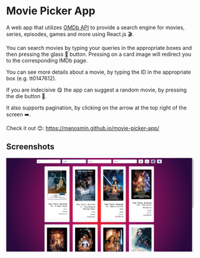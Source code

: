 
# Movie Picker App

A web app that utilizes [OMDb API](https://www.omdbapi.com/) to provide a search engine for movies, series, episodes, games and more using React.js 🎬.

You can search movies by typing your queries in the appropriate boxes and then pressing the glass 🔎 button. Pressing on a card image will redirect you to the corresponding IMDb page.

You can see more details about a movie, by typing the ID in the appropriate box (e.g. tt0147612).

If you are indecisive 😋 the app can suggest a random movie, by pressing the die button 🎲.

It also supports pagination, by clicking on the arrow at the top right of the screen ➡️.

Check it out 😊: https://manosmin.github.io/movie-picker-app/



## Screenshots

![Home Page](https://github.com/manosmin/movie-picker-app/raw/master/screenshots/screenshot.png)

